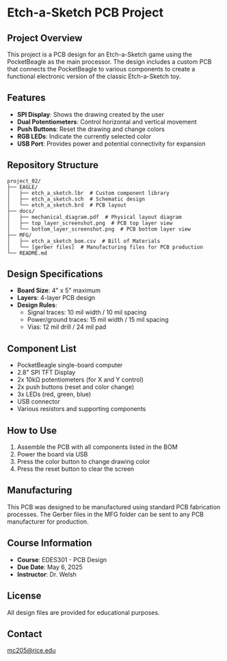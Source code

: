# Etch-a-Sketch PCB Project

## Project Overview
This project is a PCB design for an Etch-a-Sketch game using the PocketBeagle as the main processor. The design includes a custom PCB that connects the PocketBeagle to various components to create a functional electronic version of the classic Etch-a-Sketch toy.

## Features
- **SPI Display**: Shows the drawing created by the user
- **Dual Potentiometers**: Control horizontal and vertical movement
- **Push Buttons**: Reset the drawing and change colors
- **RGB LEDs**: Indicate the currently selected color
- **USB Port**: Provides power and potential connectivity for expansion

## Repository Structure
```
project_02/
├── EAGLE/
│   ├── etch_a_sketch.lbr  # Custom component library
│   ├── etch_a_sketch.sch  # Schematic design
│   └── etch_a_sketch.brd  # PCB layout
├── docs/
│   ├── mechanical_diagram.pdf  # Physical layout diagram
│   ├── top_layer_screenshot.png  # PCB top layer view
│   └── bottom_layer_screenshot.png  # PCB bottom layer view
├── MFG/
│   ├── etch_a_sketch_bom.csv  # Bill of Materials
│   └── [gerber files]  # Manufacturing files for PCB production
└── README.md 
```

## Design Specifications
- **Board Size**: 4" x 5" maximum
- **Layers**: 4-layer PCB design
- **Design Rules**:
  - Signal traces: 10 mil width / 10 mil spacing
  - Power/ground traces: 15 mil width / 15 mil spacing
  - Vias: 12 mil drill / 24 mil pad

## Component List
- PocketBeagle single-board computer
- 2.8" SPI TFT Display
- 2x 10kΩ potentiometers (for X and Y control)
- 2x push buttons (reset and color change)
- 3x LEDs (red, green, blue)
- USB connector
- Various resistors and supporting components

## How to Use
1. Assemble the PCB with all components listed in the BOM
2. Power the board via USB
3. Press the color button to change drawing color
4. Press the reset button to clear the screen

## Manufacturing
This PCB was designed to be manufactured using standard PCB fabrication processes. The Gerber files in the MFG folder can be sent to any PCB manufacturer for production.

## Course Information
- **Course**: EDES301 - PCB Design
- **Due Date**: May 6, 2025
- **Instructor**: Dr. Welsh

## License
All design files are provided for educational purposes.

## Contact
mc205@rice.edu